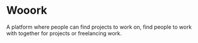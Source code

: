 # Wooork

A platform where people can find projects to work on, find people to work with together
for projects or freelancing work.

